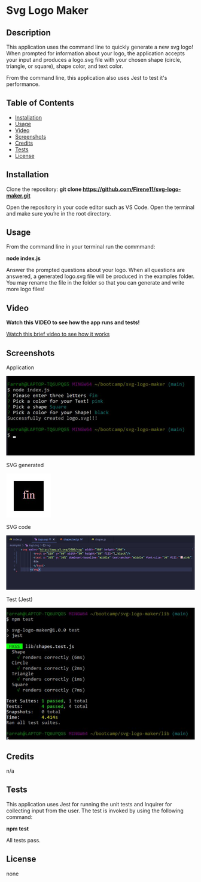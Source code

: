 # Svg Logo Maker

## Description
This application uses the command line to quickly generate a new svg logo! When prompted for information about your logo, the application accepts your input and produces a logo.svg file with your chosen shape (circle, triangle, or square), shape color, and text color.

From the command line, this application also uses Jest to test it's performance. 

## Table of Contents
- [Installation](#installation)
- [Usage](#usage)
- [Video](#video)
- [Screenshots](#Screenshots)
- [Credits](#credits)
- [Tests](#tests)
- [License](#license)

## Installation
Clone the repository: **git clone https://github.com/Firene11/svg-logo-maker.git**

Open the repository in your code editor such as VS Code. Open the terminal and make sure you’re in the root directory.

## Usage
From the command line in your terminal run the commmand:

**node index.js**

Answer the prompted questions about your logo. When all questions are answered, a generated logo.svg file will be produced in the examples folder. You may rename the file in the folder so that you can generate and write more logo files!

## Video

**Watch this VIDEO to see how the app runs and tests!**

[Watch this brief video to see how it works](https://drive.google.com/file/d/14Oaowj3uehFyVMunK8R03o3p-Jemd3tI/view)

## Screenshots
Application

![Application](lib/more/screenshot1.jpg) 

SVG generated

![Application](lib/more/screenshot2.jpg) 

SVG code

![Application](lib/more/screenshot3.jpg) 

Test (Jest)

![Test](lib/more/screenshot4.jpg) 

## Credits
n/a

## Tests

This application uses Jest for running the unit tests and Inquirer for collecting input from the user. The test is invoked by using the following command:

**npm test**

All tests pass.


## License
none
